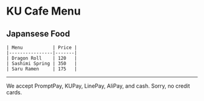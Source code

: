 # KU Cafe Menu


## Japansese Food

    | Menu           | Price |
    |----------------|-------|
    | Dragon Roll    | 120   |
    | Sashimi Spring | 350   |
    | Saru Ramen     | 175   |
---

We accept PromptPay, KUPay, LinePay, AliPay, and cash. Sorry, no credit cards.